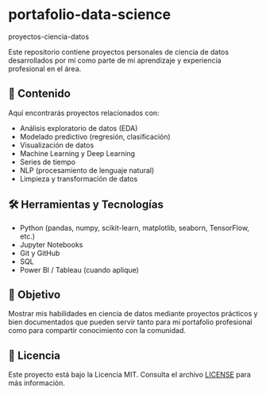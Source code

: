 # portafolio-data-science
proyectos-ciencia-datos

Este repositorio contiene proyectos personales de ciencia de datos desarrollados por mí como parte de mi aprendizaje y experiencia profesional en el área.

## 📁 Contenido

Aquí encontrarás proyectos relacionados con:

- Análisis exploratorio de datos (EDA)
- Modelado predictivo (regresión, clasificación)
- Visualización de datos
- Machine Learning y Deep Learning
- Series de tiempo
- NLP (procesamiento de lenguaje natural)
- Limpieza y transformación de datos

## 🛠 Herramientas y Tecnologías

- Python (pandas, numpy, scikit-learn, matplotlib, seaborn, TensorFlow, etc.)
- Jupyter Notebooks
- Git y GitHub
- SQL
- Power BI / Tableau (cuando aplique)

## 🚀 Objetivo

Mostrar mis habilidades en ciencia de datos mediante proyectos prácticos y bien documentados que pueden servir tanto para mi portafolio profesional como para compartir conocimiento con la comunidad.

## 📄 Licencia

Este proyecto está bajo la Licencia MIT. Consulta el archivo [LICENSE](LICENSE) para más información.
